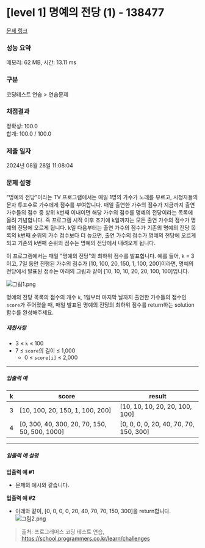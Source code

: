 # [level 1] 명예의 전당 (1) - 138477 

[문제 링크](https://school.programmers.co.kr/learn/courses/30/lessons/138477) 

### 성능 요약

메모리: 62 MB, 시간: 13.11 ms

### 구분

코딩테스트 연습 > 연습문제

### 채점결과

정확성: 100.0<br/>합계: 100.0 / 100.0

### 제출 일자

2024년 08월 28일 11:08:04

### 문제 설명

<p>"명예의 전당"이라는 TV 프로그램에서는 매일 1명의 가수가 노래를 부르고, 시청자들의 문자 투표수로 가수에게 점수를 부여합니다. 매일 출연한 가수의 점수가 지금까지 출연 가수들의 점수 중 상위 k번째 이내이면 해당 가수의 점수를 명예의 전당이라는 목록에 올려 기념합니다.&nbsp;즉 프로그램 시작 이후 초기에 k일까지는 모든 출연 가수의 점수가 명예의 전당에 오르게 됩니다. k일 다음부터는 출연 가수의 점수가 기존의 명예의 전당 목록의 k번째 순위의 가수 점수보다 더 높으면, 출연 가수의 점수가 명예의 전당에 오르게 되고 기존의 k번째 순위의 점수는 명예의 전당에서 내려오게 됩니다.</p>

<p>이 프로그램에서는 매일 "명예의 전당"의 최하위 점수를 발표합니다. 예를 들어, <code>k</code> = 3이고, 7일 동안 진행된 가수의 점수가 [10, 100, 20, 150, 1, 100, 200]이라면, 명예의 전당에서 발표된 점수는 아래의 그림과 같이 [10, 10, 10, 20, 20, 100, 100]입니다.</p>

<p><img src="https://grepp-programmers.s3.ap-northeast-2.amazonaws.com/files/production/b0893853-7471-47c0-b7e5-1e8b46002810/%EA%B7%B8%EB%A6%BC1.png" title="" alt="그림1.png"></p>

<p>명예의 전당 목록의 점수의 개수 <code>k</code>, 1일부터 마지막 날까지 출연한 가수들의 점수인 <code>score</code>가 주어졌을 때, 매일 발표된 명예의 전당의 최하위 점수를 return하는 solution 함수를 완성해주세요.</p>

<h5>제한사항</h5>

<ul>
<li>3 ≤ <code>k</code> ≤ 100</li>
<li>7 ≤ <code>score</code>의 길이 ≤ 1,000

<ul>
<li>0 ≤ <code>score[i]</code> ≤ 2,000</li>
</ul></li>
</ul>

<hr>

<h5>입출력 예</h5>
<table class="table">
        <thead><tr>
<th>k</th>
<th>score</th>
<th>result</th>
</tr>
</thead>
        <tbody><tr>
<td>3</td>
<td>[10, 100, 20, 150, 1, 100, 200]</td>
<td>[10, 10, 10, 20, 20, 100, 100]</td>
</tr>
<tr>
<td>4</td>
<td>[0, 300, 40, 300, 20, 70, 150, 50, 500, 1000]</td>
<td>[0, 0, 0, 0, 20, 40, 70, 70, 150, 300]</td>
</tr>
</tbody>
      </table>
<hr>

<h5>입출력 예 설명</h5>

<p><strong>입출력 예 #1</strong></p>

<ul>
<li>문제의 예시와 같습니다.</li>
</ul>

<p><strong>입출력 예 #2</strong></p>

<ul>
<li>아래와 같이, [0, 0, 0, 0, 20, 40, 70, 70, 150, 300]을 return합니다.
<img src="https://grepp-programmers.s3.ap-northeast-2.amazonaws.com/files/production/5175c32d-44d7-4b13-be47-360bbe6a553c/%EA%B7%B8%EB%A6%BC2.png" title="" alt="그림2.png"></li>
</ul>


> 출처: 프로그래머스 코딩 테스트 연습, https://school.programmers.co.kr/learn/challenges